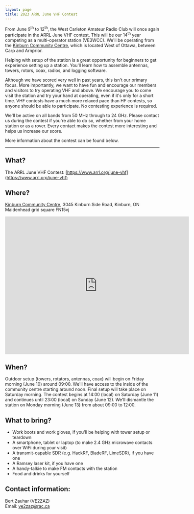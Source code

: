 ```yaml
---
layout: page
title: 2023 ARRL June VHF Contest
---
```


From June 9<sup>th</sup> to 12<sup>th</sup>, the West Carleton Amateur Radio Club will once again participate in the ARRL June VHF contest. This will be our 14<sup>th</sup> year competing as a multi-operator station (VE3WCC). We'll be operating from the [Kinburn Community Centre](https://www.kinburn.ca/), which is located West of Ottawa, between Carp and Arnprior.

Helping with setup of the station is a great opportunity for beginners to get experience setting up a station. You'll learn how to assemble antennas, towers, rotors, coax, radios, and logging software.

Although we have scored very well in past years, this isn't our primary focus. More importantly, we want to have fun and encourage our members and visitors to try operating VHF and above. We encourage you to come visit the station and try your hand at operating, even if it's only for a short time. VHF contests have a much more relaxed pace than HF contests, so anyone should be able to participate. No contesting experience is required.

We'll be active on all bands from 50 MHz through to 24 GHz. Please contact us during the contest if you're able to do so, whether from your home station or as a rover. Every contact makes the contest more interesting and helps us increase our score.

More information about the contest can be found below.

-----

What?
-----

The ARRL June VHF Contest: [https://www.arrl.org/june-vhf](https://www.arrl.org/june-vhf)

Where?
------

[Kinburn Community Centre](https://www.kinburn.ca/), 3045 Kinburn Side Road, Kinburn, ON  
Maidenhead grid square FN15vj

<iframe src="https://www.google.com/maps/embed?pb=!1m18!1m12!1m3!1d2801.793598741986!2d-76.1893590843448!3d45.39333424619007!2m3!1f0!2f0!3f0!3m2!1i1024!2i768!4f13.1!3m3!1m2!1s0x4cd1f5c48e4c2959%3A0x2f3da9989ea48c03!2sKinburn%20Community%20Centre!5e0!3m2!1sen!2sca!4v1652758616920!5m2!1sen!2sca" width="600" height="450" style="border:0;" allowfullscreen="" loading="lazy" referrerpolicy="no-referrer-when-downgrade"></iframe>

When?
-----

Outdoor setup (towers, rotators, antennas, coax) will begin on Friday morning (June 10) around 09:00. We'll have access to the inside of the community centre starting around noon. Final setup will take place on Saturday morning. The contest begins at 14:00 (local) on Saturday (June 11) and continues until 23:00 (local) on Sunday (June 12). We'll dismantle the station on Monday morning (June 13) from about 09:00 to 12:00.

What to bring?
--------------

* Work boots and work gloves, if you'll be helping with tower setup or teardown
* A smartphone, tablet or laptop (to make 2.4 GHz microwave contacts over WiFi during your visit)
* A transmit-capable SDR (e.g. HackRF, BladeRF, LimeSDR), if you have one
* A Ramsey laser kit, if you have one
* A handy-talkie to make FM contacts with the station
* Food and drinks for yourself

Contact information:
--------------------

Bert Zauhar (VE2ZAZ)  
Email: [ve2zaz@rac.ca](mailto:ve2zaz@rac.ca)
